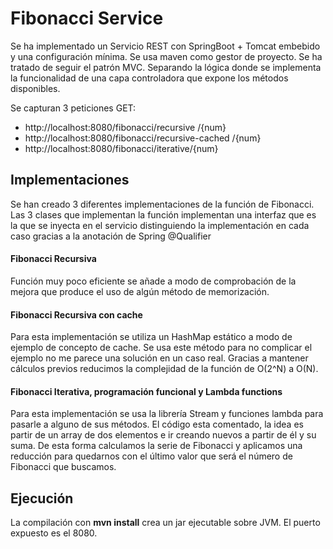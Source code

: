 # Fibonacci Service

Se ha implementado un Servicio REST con SpringBoot + Tomcat embebido y una configuración mínima. Se usa maven como gestor de proyecto.
Se ha tratado de seguir el patrón MVC. Separando la lógica donde se implementa la funcionalidad de una capa controladora que expone los métodos disponibles. 

 
 Se capturan 3 peticiones GET:
* http://localhost:8080/fibonacci/recursive /{num}
* http://localhost:8080/fibonacci/recursive-cached /{num}
* http://localhost:8080/fibonacci/iterative/{num}
 
## Implementaciones
Se han creado 3 diferentes implementaciones de la función de Fibonacci. Las 3 clases que implementan la función implementan una interfaz que es la que se inyecta en el servicio distinguiendo la implementación en cada caso gracias a la anotación de Spring @Qualifier

#### Fibonacci Recursiva
Función muy poco eficiente se añade a modo de comprobación de la mejora que produce el uso de algún método de memorización. 

#### Fibonacci Recursiva con cache
Para esta implementación se utiliza un HashMap estático a modo de ejemplo de concepto de cache. Se usa este método para no complicar el ejemplo no me parece una solución en un caso real. 
Gracias a mantener cálculos previos reducimos la complejidad de la función de O(2^N) a O(N).  

#### Fibonacci Iterativa, programación funcional y Lambda functions
Para esta implementación se usa la librería Stream y funciones lambda para pasarle a alguno de sus métodos. El código esta comentado, la idea es partir de un array de dos elementos e ir creando nuevos a partir de él y su suma. De esta forma calculamos la serie de Fibonacci y aplicamos una reducción para quedarnos con el último valor que será el número de Fibonacci que buscamos.

## Ejecución

La compilación con **mvn install** crea un jar ejecutable sobre JVM. El puerto expuesto es el 8080.


